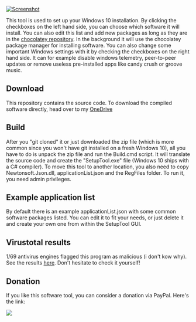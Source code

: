 [![Screenshot](https://i.postimg.cc/x1ys0cqS/Unbenannt.png)](https://postimg.cc/K1j7fcn9)

This tool is used to set up your Windows 10 installation. By clicking the checkboxes on the left hand side, you can choose which software it will install. You can also edit this list and add new packages as long as they are in the [chocolatey repository](https://chocolatey.org/packages). In the background it will use the chocolatey package manager for installing software. You can also change some important Windows settings with it by checking the checkboxes on the right hand side. It can for example disable windows telemetry, peer-to-peer updates or remove useless pre-installed apps like candy crush or groove music.

## Download
This repository contains the source code. To download the compiled software directly, head over to my [OneDrive](https://1drv.ms/u/s!AtnrixH98n8MhPkl-FGSNa6LCf0ThA?e=mKZBvb)

## Build
After you "git cloned" it or just downloaded the zip file (which is more common since you won't have git installed on a fresh Windows 10), all you have to do is unpack the zip file and run the Build.cmd script. It will translate the source code and create the "SetupTool.exe" file (Windows 10 ships with a C# compiler). To move this tool to another location, you also need to copy Newtonsoft.Json.dll, applicationList.json and the RegFiles folder. To run it, you need admin privileges.

## Example application list
By default there is an example applicationList.json with some common software packages listed. You can edit it to fit your needs, or just delete it and create your own one from within the SetupTool GUI.

## Virustotal results
1/69 antivirus engines flagged this program as malicious (i don't kow why). See the results [here](https://www.virustotal.com/gui/file/1ad6a66fd4f6c968a5e174d24fe0fca6403f3a305bdc6ab99cfde4d49edb0cf2/detection). Don't hesitate to check it yourself!


## Donation
If you like this software tool, you can consider a donation via PayPal. Here's the link:

[![](https://www.paypalobjects.com/en_US/i/btn/btn_donateCC_LG.gif)](https://www.paypal.com/donate?hosted_button_id=JLM9EX9K6E7YN)
